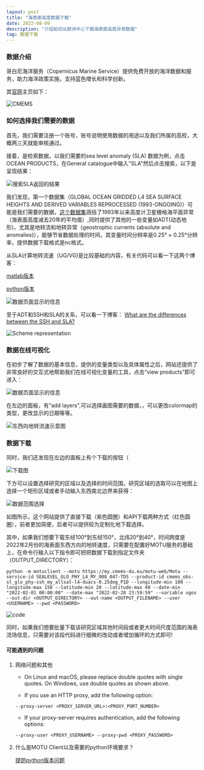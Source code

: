 ```yaml
---
layout: post
title: "海表面高度数据下载"
date: 2022-08-09 
description: "介绍如何从欧洲中心下载海表面高度异常数据"
tag: 数据下载
---   
```


### 数据介绍

哥白尼海洋服务（Copernicus Marine Service）提供免费开放的海洋数据和服务，助力海洋政策实施，支持蓝色增长和科学创新。

其[官网](https://marine.copernicus.eu/)主页如下：

![CMEMS](/images/posts/2022-08-09-海表面高度数据下载/Copernicus%20Marine%20Service.jpg)

### 如何选择我们需要的数据

首先，我们需要注册一个账号，账号说明使用数据的用途以及我们所属的高校，大概两三天就能审核通过。

接着，是检索数据，以我们需要的sea level anomaly (SLA) 数据为例，点击OCEAN PRODUCTS，在General catalogue中输入"SLA"然后点击搜索，以下是呈现结果：

![搜索SLA返回的结果](/images/posts/2022-08-09-海表面高度数据下载/数据检索.jpg)

我们发现，第一个数据集（GLOBAL OCEAN GRIDDED L4 SEA SURFACE HEIGHTS AND DERIVED VARIABLES REPROCESSED (1993-ONGOING)）可能是我们需要的数据，[这个数据集](https://resources.marine.copernicus.eu/product-detail/SEALEVEL_GLO_PHY_L4_MY_008_047/INFORMATION)涵括了1993年以来高度计卫星栅格海平面异常（海表面高度减去20年的平均值）,同时提供了其他的一些变量如ADT(动态地形)，尤其是地转流和地转异常（geostrophic currents (absolute and anomalies)），能够节省数据处理的时间，其变量时间分辨率是0.25° × 0.25°分辨率，提供数据下载格式是nc格式。

从SLA计算地转流速（UG/VG)是比较基础的内容，有关代码可以看一下这两个博客：

[matlab版本](https://blog.csdn.net/lisqwakkak/article/details/122332891)

[python版本](https://blog.csdn.net/weixin_44237337/article/details/120773341)

![数据页面显示的信息](/images/posts/2022-08-09-海表面高度数据下载/数据介绍.jpg)

至于ADT和SSH和SLA的关系，可以看一下博客：
[What are the differences between the SSH and SLA?](https://help.marine.copernicus.eu/en/articles/6025269-what-are-the-differences-between-the-ssh-and-sla)

![Scheme representation](/images/posts/2022-08-09-海表面高度数据下载/概念图.png)

### 数据在线可视化

在初步了解了数据的基本信息，提供的变量类型以及具体属性之后，网站还提供了非常良好的交互式地帮助我们在线可视化变量的工具，点击“view products”即可进入：

![数据页面显示的信息](/images/posts/2022-08-09-海表面高度数据下载/数据在线查看.jpg)

在左边的面板，有“add layers",可以选择画图需要的数据，，可以更改colormap的类型，更改显示的日期等等。

![东西向地转流速示意图](/images/posts/2022-08-09-海表面高度数据下载/全球东西向流速.jpg)

### 数据下载

同时，我们还发现在左边的面板上有个下载的按钮（

![下载图](/images/posts/2022-08-09-海表面高度数据下载/下载按钮.jpg)

下方可以设置选择研究的区域以及选择的时间范围，研究区域的选取可以在地图上选择一个矩形区域或者手动输入东西南北边界来获得：

![数据范围选择](/images/posts/2022-08-09-海表面高度数据下载/数据范围.jpg)

如图所示，这个网站提供了直接下载（紫色圆圈）和API下载两种方式（红色圆圈），前者更加简便，后者可以提供较为定制化地下载选择。

其中，如果我们想要下载东经100°到东经150°，北纬20°到40°，时间跨度是2022年2月份的海表面东西方向的地转速度，只需要在配置好MOTU服务的基础上，在命令行输入以下指令即可把把数据下载到指定文件夹（OUTPUT_DIRECTORY）：

```
python -m motuclient --motu https://my.cmems-du.eu/motu-web/Motu --service-id SEALEVEL_GLO_PHY_L4_MY_008_047-TDS --product-id cmems_obs-sl_glo_phy-ssh_my_allsat-l4-duacs-0.25deg_P1D --longitude-min 100 --longitude-max 150 --latitude-min 20 --latitude-max 40 --date-min "2022-02-01 00:00:00" --date-max "2022-02-28 23:59:59" --variable ugos --out-dir <OUTPUT_DIRECTORY> --out-name <OUTPUT_FILENAME> --user <USERNAME> --pwd <PASSWORD>
```

![code](/images/posts/2022-08-09-海表面高度数据下载/code.jpg)

同时，如果我们想要批量下载该研究区域其他时间段或者更大时间尺度范围的海表流场信息，只需要对该段代码进行细微的改动或者增加循环的方式即可!

#### 可能遇到的问题

1. 网络问题和其他
    * On Linux and macOS, please replace double quotes with single quotes. On Windows, use double quotes as shown above.

    * If you use an HTTP proxy, add the following option:

    `--proxy-server <PROXY_SERVER_URL>:<PROXY_PORT_NUMBER>`

    * If your proxy-server requires authentication, add the following options:

    `--proxy-user <PROXY_USERNAME> --proxy-pwd <PROXY_PASSWORD>`

2. 什么是MOTU Client以及需要的python环境要求？

   [提防python版本问题](https://help.marine.copernicus.eu/en/articles/4796533-what-are-the-motu-client-motuclient-and-python-requirements)
